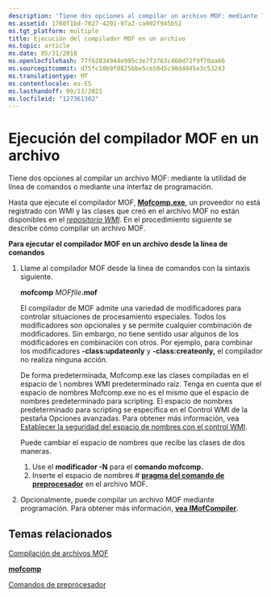 ```yaml
---
description: 'Tiene dos opciones al compilar un archivo MOF: mediante la utilidad de línea de comandos o mediante una interfaz de programación.'
ms.assetid: 1760f1bd-7027-4201-97a2-ca902f945b52
ms.tgt_platform: multiple
title: Ejecución del compilador MOF en un archivo
ms.topic: article
ms.date: 05/31/2018
ms.openlocfilehash: 77f62834944e995c3e7f3763c460d72f9f70aa66
ms.sourcegitcommit: d75fc10b9f0825bbe5ce5045c90d4045e3c53243
ms.translationtype: MT
ms.contentlocale: es-ES
ms.lasthandoff: 09/13/2021
ms.locfileid: "127361302"
---
```

# <a name="running-the-mof-compiler-on-a-file"></a>Ejecución del compilador MOF en un archivo

Tiene dos opciones al compilar un archivo MOF: mediante la utilidad de línea de comandos o mediante una interfaz de programación.

Hasta que ejecute el compilador MOF, [**Mofcomp.exe**](mofcomp.md), un proveedor no está registrado con WMI y las clases que creó en el archivo MOF no están disponibles en el [*repositorio WMI*](gloss-w.md). En el procedimiento siguiente se describe cómo compilar un archivo MOF.

**Para ejecutar el compilador MOF en un archivo desde la línea de comandos**

1.  Llame al compilador MOF desde la línea de comandos con la sintaxis siguiente.

    **mofcomp** _MOFfile_**.mof**

    El compilador de MOF admite una variedad de modificadores para controlar situaciones de procesamiento especiales. Todos los modificadores son opcionales y se permite cualquier combinación de modificadores. Sin embargo, no tiene sentido usar algunos de los modificadores en combinación con otros. Por ejemplo, para combinar los modificadores **-class:updateonly** y **-class:createonly,** el compilador no realiza ninguna acción.

    De forma predeterminada, Mofcomp.exe las clases compiladas en el espacio de \\ nombres WMI predeterminado raíz. Tenga en cuenta que el espacio de nombres Mofcomp.exe no es el mismo que el espacio de nombres predeterminado para scripting. El espacio de nombres predeterminado para scripting se especifica en el Control WMI de la pestaña Opciones avanzadas. Para obtener más información, vea [Establecer la seguridad del espacio de nombres con el control WMI](setting-namespace-security-with-the-wmi-control.md).

    Puede cambiar el espacio de nombres que recibe las clases de dos maneras.

    1.  Use el **modificador -N** para el **comando mofcomp.**
    2.  Inserte el espacio de nombres \# [**pragma del comando de preprocesador**](pragma-namespace.md) en el archivo MOF.

2.  Opcionalmente, puede compilar un archivo MOF mediante programación. Para obtener más información, [**vea IMofCompiler**](/windows/desktop/api/Wbemcli/nn-wbemcli-imofcompiler).

## <a name="related-topics"></a>Temas relacionados

<dl> <dt>

[Compilación de archivos MOF](compiling-mof-files.md)
</dt> <dt>

[**mofcomp**](mofcomp.md)
</dt> <dt>

[Comandos de preprocesador](preprocessor-commands.md)
</dt> </dl>

 

 



